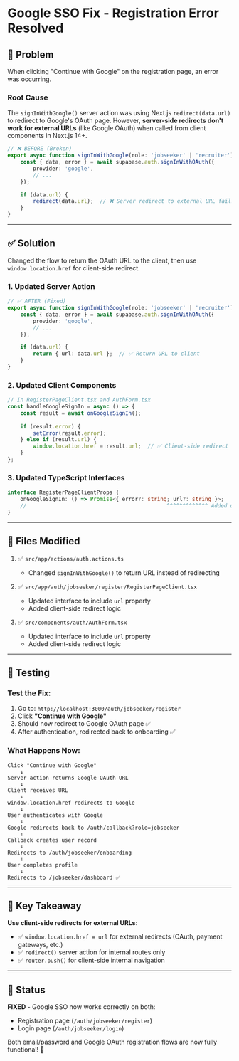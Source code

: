 # Google SSO Fix - Registration Error Resolved

## 🐛 Problem

When clicking "Continue with Google" on the registration page, an error was occurring.

### Root Cause

The `signInWithGoogle()` server action was using Next.js `redirect(data.url)` to redirect to Google's OAuth page. However, **server-side redirects don't work for external URLs** (like Google OAuth) when called from client components in Next.js 14+.

```typescript
// ❌ BEFORE (Broken)
export async function signInWithGoogle(role: 'jobseeker' | 'recruiter') {
    const { data, error } = await supabase.auth.signInWithOAuth({
        provider: 'google',
        // ...
    });

    if (data.url) {
        redirect(data.url);  // ❌ Server redirect to external URL fails
    }
}
```

---

## ✅ Solution

Changed the flow to return the OAuth URL to the client, then use `window.location.href` for client-side redirect.

### 1. Updated Server Action

```typescript
// ✅ AFTER (Fixed)
export async function signInWithGoogle(role: 'jobseeker' | 'recruiter') {
    const { data, error } = await supabase.auth.signInWithOAuth({
        provider: 'google',
        // ...
    });

    if (data.url) {
        return { url: data.url };  // ✅ Return URL to client
    }
}
```

### 2. Updated Client Components

```typescript
// In RegisterPageClient.tsx and AuthForm.tsx
const handleGoogleSignIn = async () => {
    const result = await onGoogleSignIn();
    
    if (result.error) {
        setError(result.error);
    } else if (result.url) {
        window.location.href = result.url;  // ✅ Client-side redirect
    }
};
```

### 3. Updated TypeScript Interfaces

```typescript
interface RegisterPageClientProps {
    onGoogleSignIn: () => Promise<{ error?: string; url?: string }>;
    //                                            ^^^^^^^^^^^^^ Added url
}
```

---

## 📁 Files Modified

1. ✅ `src/app/actions/auth.actions.ts`
   - Changed `signInWithGoogle()` to return URL instead of redirecting

2. ✅ `src/app/auth/jobseeker/register/RegisterPageClient.tsx`
   - Updated interface to include `url` property
   - Added client-side redirect logic

3. ✅ `src/components/auth/AuthForm.tsx`
   - Updated interface to include `url` property
   - Added client-side redirect logic

---

## 🧪 Testing

### Test the Fix:

1. Go to: `http://localhost:3000/auth/jobseeker/register`
2. Click **"Continue with Google"**
3. Should now redirect to Google OAuth page ✅
4. After authentication, redirected back to onboarding ✅

### What Happens Now:

```
Click "Continue with Google"
    ↓
Server action returns Google OAuth URL
    ↓
Client receives URL
    ↓
window.location.href redirects to Google
    ↓
User authenticates with Google
    ↓
Google redirects back to /auth/callback?role=jobseeker
    ↓
Callback creates user record
    ↓
Redirects to /auth/jobseeker/onboarding
    ↓
User completes profile
    ↓
Redirects to /jobseeker/dashboard ✅
```

---

## 🔑 Key Takeaway

**Use client-side redirects for external URLs:**
- ✅ `window.location.href = url` for external redirects (OAuth, payment gateways, etc.)
- ✅ `redirect()` server action for internal routes only
- ✅ `router.push()` for client-side internal navigation

---

## 🎉 Status

**FIXED** - Google SSO now works correctly on both:
- Registration page (`/auth/jobseeker/register`)
- Login page (`/auth/jobseeker/login`)

Both email/password and Google OAuth registration flows are now fully functional! 🚀
